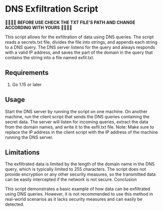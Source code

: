 # DNS Exfiltration Script

🚨🚨🚨🚨  **BEFORE USE CHECK THE TXT FILE'S PATH AND CHANGE ACCORDING WITH YOURS** 🚨🚨🚨🚨

This script allows for the exfiltration of data using DNS queries. The script reads a secrets.txt file, divides the file into strings, and appends each string to a DNS query. The DNS server listens for the query and always responds with a valid IP address, and saves the part of the domain in the query that contains the string into a file named exfil.txt.

## Requirements

1. Go 1.15 or later

## Usage

Start the DNS server by running the script on one machine.
On another machine, run the client script that sends the DNS queries containing the secret data.
The server will listen for incoming queries, extract the data from the domain names, and write it to the exfil.txt file.
Note: Make sure to replace the IP address in the client script with the IP address of the machine running the DNS server.

## Limitations

The exfiltrated data is limited by the length of the domain name in the DNS query, which is typically limited to 255 characters.
The script does not provide encryption or any other security measures, so the transmitted data can be easily intercepted if the network is not secure.
Conclusion

This script demonstrates a basic example of how data can be exfiltrated using DNS queries. However, it is not recommended to use this method in real-world scenarios as it lacks security measures and can easily be detected.
